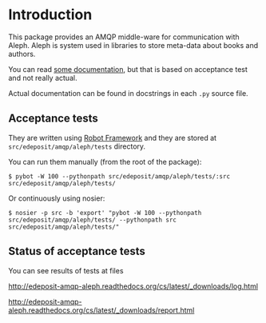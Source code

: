 Introduction
============

This package provides an AMQP middle-ware for communication with Aleph. Aleph is
system used in libraries to store meta-data about books and authors.

You can read [some documentation](http://edeposit-amqp-aleph.readthedocs.org/cs/latest/),
but that is based on acceptance test and not really actual.

Actual documentation can be found in docstrings in each <code>.py</code> source
file.

Acceptance tests
-----------------
They are written using [Robot Framework](http://robotframework.org/) and they are stored at <code>src/edeposit/amqp/aleph/tests</code> directory.

You can run them manually (from the root of the package):

    $ pybot -W 100 --pythonpath src/edeposit/amqp/aleph/tests/:src src/edeposit/amqp/aleph/tests/


Or continuously using nosier:

    $ nosier -p src -b 'export' "pybot -W 100 --pythonpath src/edeposit/amqp/aleph/tests/ --pythonpath src src/edeposit/amqp/aleph/tests/"


Status of acceptance tests
--------------------------
You can see results of tests at files 

http://edeposit-amqp-aleph.readthedocs.org/cs/latest/_downloads/log.html

http://edeposit-amqp-aleph.readthedocs.org/cs/latest/_downloads/report.html
